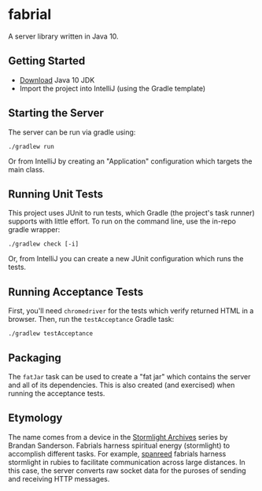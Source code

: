 # fabrial
A server library written in Java 10.

## Getting Started
- [Download](https://www.oracle.com/technetwork/java/javase/downloads/jdk10-downloads-4416644.html) Java 10 JDK
- Import the project into IntelliJ (using the Gradle template)

## Starting the Server
The server can be run via gradle using:

``` shell
./gradlew run
```

Or from IntelliJ by creating an "Application" configuration which targets the main class.

## Running Unit Tests
This project uses JUnit to run tests, which Gradle (the project's task runner) supports with little effort. To run on the command line, use the in-repo gradle wrapper:

``` shell
./gradlew check [-i]
```

Or, from IntelliJ you can create a new JUnit configuration which runs the tests.

## Running Acceptance Tests
First, you'll need `chromedriver` for the tests which verify returned HTML in a browser. Then, run the `testAcceptance` Gradle task:

``` shell
./gradlew testAcceptance
```

## Packaging
The `fatJar` task can be used to create a "fat jar" which contains the server and all of its dependencies. This is also created (and exercised) when running the acceptance tests.

## Etymology
The name comes from a device in the [Stormlight Archives](http://stormlightarchive.wikia.com/wiki/Fabrial) series by Brandan Sanderson. Fabrials harness spiritual energy (stormlight) to accomplish different tasks. For example, [spanreed](http://stormlightarchive.wikia.com/wiki/Spanreed) fabrials harness stormlight in rubies to facilitate communication across large distances. In this case, the server converts raw socket data for the puroses of sending and receiving HTTP messages.
